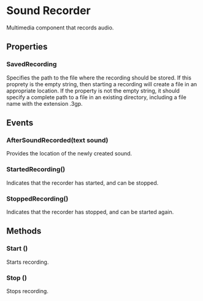 # Sound Recorder

Multimedia component that records audio.

## Properties

### SavedRecording

Specifies the path to the file where the recording should be stored. If this proprety is the empty string, then starting a recording will create a file in an appropriate location. If the property is not the empty string, it should specify a complete path to a file in an existing directory, including a file name with the extension .3gp.

## Events

### AfterSoundRecorded\(text sound\)

Provides the location of the newly created sound.

### StartedRecording\(\)

Indicates that the recorder has started, and can be stopped.

### StoppedRecording\(\)

Indicates that the recorder has stopped, and can be started again.

## Methods

### Start \(\)

Starts recording.

### Stop \(\)

Stops recording.

